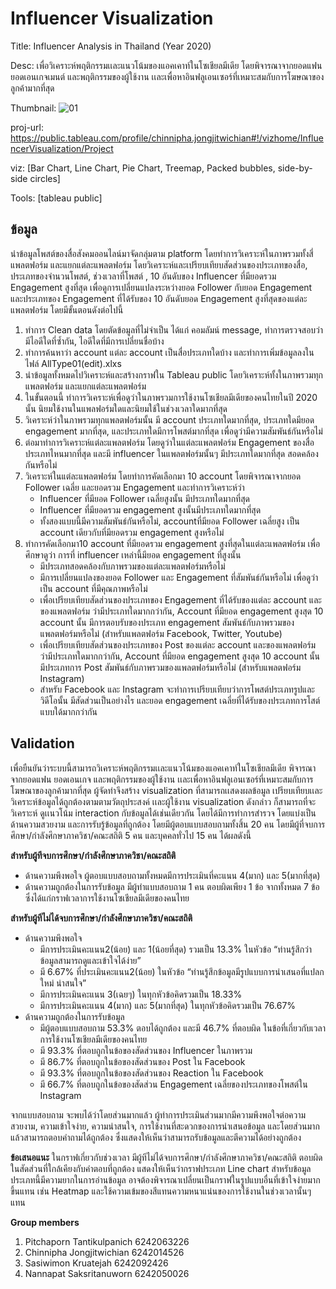 # Influencer Visualization
Title: Influencer Analysis in Thailand (Year 2020)

Desc: เพื่อวิเคราะห์พฤติกรรมเเละแนวโน้มของแอคเคาท์ในโซเชียลมีเดีย โดยพิจารณาจากยอดแฟน ยอดเอนเกจเมนต์ และพฤติกรรมของผู้ใช้งาน เเละเพื่อหาอินฟลูเอนเซอร์ที่เหมาะสมกับการโฆษณาของลูกค้ามากที่สุด

Thumbnail: ![01](https://user-images.githubusercontent.com/83717717/117168629-87fb0d00-adf2-11eb-9619-02cba710d326.png)

proj-url: https://public.tableau.com/profile/chinnipha.jongjitwichian#!/vizhome/InfluencerVisualization/Project

viz: [Bar Chart, Line Chart, Pie Chart, Treemap, Packed bubbles, side-by-side circles]

Tools: [tableau public]

## ข้อมูล
นําข้อมูลโพสต์ของสื่อสังคมออนไลน์มาจัดกลุ่มตาม platform โดยทำการวิเคราะห์ในภาพรวมทั้งสี่แพลตฟอร์ม และแยกแต่ละแพลตฟอร์ม โดยวิเคราะห์และเปรียบเทียบสัดส่วนของประเภทของสื่อ, ประเภทของจำนวนโพสต์, ช่วงเวลาที่โพสต์ , 10 อันดับของ Influencer ที่มียอดรวม Engagement สูงที่สุด เพื่อดูการเปลี่ยนแปลงระหว่างยอด Follower กับยอด Engagement และประเภทของ Engagement ที่ได้รับของ 10 อันดับยอด Engagement สูงที่สุดของแต่ละแพลตฟอร์ม 
โดยมีขั้นตอนดังต่อไปนี้
1.	ทำการ Clean data โดยตัดข้อมูลที่ไม่จำเป็น ได้แก่ คอมลัมน์ message, ทำการตรวจสอบว่ามีไอดีใดที่ซ้ำกัน, ไอดีใดที่มีการเปลี่ยนชื่อบ้าง
2.	ทำการค้นหาว่า account แต่ละ account เป็นสื่อประเภทใดบ้าง และทำการเพิ่มข้อมูลลงในไฟล์ AllType01(edit).xlxs 
3.	นำข้อมูลทั้งหมดไปวิเคราะห์และสร้างกราฟใน Tableau public โดยวิเคราะห์ทั้งในภาพรวมทุกแพลตฟอร์ม และแยกแต่ละแพลตฟอร์ม
4.	ในขั้นตอนนี้ ทำการวิเคราะห์เพื่อดูว่าในภาพรวมการใช้งานโซเชียลมีเดียของคนไทยในปี 2020 นั้น นิยมใช้งานในแพลฟอร์มใดและนิยมใช้ในช่วงเวลาใดมากที่สุด 
5.	วิเคราะห์ว่าในภาพรวมทุกแพลตฟอร์มนั้น มี account ประเภทใดมากที่สุด, ประเภทใดมียอด engagement มากที่สุด, และประเภทใดมีการโพสต์มากที่สุด เพื่อดูว่ามีความสัมพันธ์กันหรือไม่
6.	ต่อมาทำการวิเคราะห์แต่ละแพลตฟอร์ม โดยดูว่าในแต่ละแพลตฟอร์ม Engagement ของสื่อประเภทไหนมากที่สุด และมี influencer ในแพลตฟอร์มนั้นๆ มีประเภทใดมากที่สุด สอดคล้องกันหรือไม่
7.	วิเคราะห์ในแต่ละแพลตฟอร์ม โดยทำการคัดเลือกมา 10 account โดยพิจารณาจากยอด Follower เฉลี่ย และยอดรวม Engagement และทำการวิเคราะห์ว่า
	-	Influencer ที่มียอด Follower เฉลี่ยสูงนั้น มีประเภทใดมากที่สุด 
	-	Influencer ที่มียอดรวม engagement สูงนั้นมีประเภทใดมากที่สุด 
	-	ทั้งสองแบบนี้มีความสัมพันธ์กันหรือไม่, accountที่มียอด Follower เฉลี่ยสูง เป็น account เดียวกับที่มียอดรวม engagement สูงหรือไม่
8.	ทำการคัดเลือกมา10 account ที่มียอดรวม engagement สูงที่สุดในแต่ละแพลตฟอร์ม เพื่อศึกษาดูว่า การที่ influencer เหล่านี้มียอด engagement ที่สูงนั้น 
	-	มีประเภทสอดคล้องกับภาพรวมของแต่ละแพลตฟอร์มหรือไม่
	-	มีการเปลี่ยนแปลงของยอด Follower และ Engagement ที่สัมพันธ์กันหรือไม่ เพื่อดูว่าเป็น account ที่มีคุณภาพหรือไม่
	-	เพื่อเปรียบเทียบสัดส่วนของประเภทของ Engagement ที่ได้รับของแต่ละ account และของแพลตฟอร์ม ว่ามีประเภทใดมากกว่ากัน, Account ที่มียอด engagement สูงสุด 10 account นั้น มีการตอบรับของประเภท engagement สัมพันธ์กับภาพรวมของแพลตฟอร์มหรือไม่ (สำหรับแพลตฟอร์ม Facebook, Twitter, Youtube)
	-	เพื่อเปรียบเทียบสัดส่วนของประเภทของ Post ของแต่ละ account และของแพลตฟอร์ม ว่ามีประเภทใดมากกว่ากัน, Account ที่มียอด engagement สูงสุด 10 account นั้น มีประเภทการ Post สัมพันธ์กับภาพรวมของแพลตฟอร์มหรือไม่ (สำหรับแพลตฟอร์ม Instagram)
	-	สำหรับ Facebook และ Instagram  จะทำการเปรียบเทียบว่าการโพสต์ประเภทรูปและวิดีโอนั้น มีสัดส่วนเป็นอย่างไร และยอด engagement เฉลี่ยที่ได้รับของประเภทการโสต์แบบใด้มากกว่ากัน

## Validation
เพื่อยืนยันว่าระบบนี้สามารถวิเคราะห์พฤติกรรมเเละแนวโน้มของแอคเคาท์ในโซเชียลมีเดีย พิจารณาจากยอดแฟน ยอดเอนเกจ และพฤติกรรมของผู้ใช้งาน เเละเพื่อหาอินฟลูเอนเซอร์ที่เหมาะสมกับการโฆษณาของลูกค้ามากที่สุด ผู้จัดทําจึงสร้าง visualization ที่สามารถเเสดงผลข้อมูล เปรียบเทียบเเละวิเคราะห์ข้อมูลได้ถูกต้องตามตามวัตถุประสงค์ เเละผู้ใช้งาน visualization ดังกล่าว ก็สามารถที่จะวิเคราะห์ ดูเเนวโน้ม interaction กับข้อมูลได้เช่นเดียวกัน
โดยได้มีการทำการสำรวจ โดยแบ่งเป็นด้านความสวยงาม และการรับรู้ข้อมูลที่ถูกต้อง โดยมีผู้ตอบแบบสอบถามทั้งสิ้น 20 คน 
โดยมีผู้ที่จบการศึกษา/กำลังศึกษาภาควิชา/คณะสถิติ 5 คน และบุคคลทั่วไป 15 คน ได้ผลดังนี้

**สำหรับผู้ทีจบการศึกษา/กำลังศึกษาภาควิชา/คณะสถิติ**
-	ด้านความพึงพอใจ ผู้ตอบแบบสอบถามทั้งหมดมีการประเมินที่คะแนน 4(มาก) และ 5(มากที่สุด)
-	ด้านความถูกต้องในการรับข้อมูล มีผู้ทำแบบสอบถาม 1 คน ตอบผิดเพียง 1 ข้อ จากทั้งหมด 7 ข้อ ซึ่งได้แก่กราฟเวลาการใช้งานโซเชียลมีเดียของคนไทย

**สำหรับผู้ทีไม่ได้จบการศึกษา/กำลังศึกษาภาควิชา/คณะสถิติ**
- ด้านความพึงพอใจ
	-	มีการประเมินคะแนน2(น้อย) และ 1(น้อยที่สุด) รวมเป็น 13.3% ในหัวข้อ “ท่านรู้สึกว่าข้อมูลสามารถดูและเข้าใจได้ง่าย”
	-	มี 6.67% ที่ประเมินคะแนน2(น้อย) ในหัวข้อ “ท่านรู้สึกข้อมูลมีรูปแบบการนำเสนอที่แปลกใหม่ น่าสนใจ”
	-	มีการประเมินคะแนน 3(เฉยๆ) ในทุกหัวข้อคิดรวมเป็น 18.33% 
	-	มีการประเมินคะแนน 4(มาก) และ 5(มากที่สุด) ในทุกหัวข้อคิดรวมเป็น 76.67%
- ด้านความถูกต้องในการรับข้อมูล 
	-	มีผู้ตอบแบบสอบถาม 53.3% ตอบได้ถูกต้อง และมี 46.7% ที่ตอบผิด ในข้อที่เกี่ยวกับเวลาการใช้งานโซเชียลมีเดียของคนไทย
	-	มี 93.3% ที่ตอบถูกในข้อของสัดส่วนของ Influencer ในภาพรวม
	-	มี 86.7% ที่ตอบถูกในข้อของสัดส่วนของ Post ใน Facebook
	-	มี 93.3% ที่ตอบถูกในข้อของสัดส่วนของ Reaction ใน Facebook
	-	มี 66.7% ที่ตอบถูกในข้อของสัดส่วน Engagement เฉลี่ยของประเภทของโพสต์ใน Instagram

จากแบบสอบถาม จะพบได้ว่าโดยส่วนมากแล้ว ผู้ทำการประเมินส่วนมากมีความพึงพอใจต่อความสวยงาม, ความเข้าใจง่าย, ความน่าสนใจ, การใช้งานที่สะดวกของการนำเสนอข้อมูล 
และโดยส่วนมากแล้วสามารถตอบคำถามได้ถูกต้อง ซึ่งแสดงให้เห็นว่าสามารถรับข้อมูลและตีความได้อย่างถูกต้อง

**ข้อเสนอแนะ**
ในกราฟเกี่ยวกับช่วงเวลา มีผู้ทีไม่ได้จบการศึกษา/กำลังศึกษาภาควิชา/คณะสถิติ ตอบผิดในสัดส่วนที่ใกล้เคียงกับคำตอบที่ถูกต้อง แสดงให้เห็นว่ากราฟประเภท Line chart สำหรับข้อมูลประเภทนี้มีความยากในการอ่านข้อมูล อาจต้องพิจารณาเปลี่ยนเป็นกราฟในรูปแบบอื่นที่เข้าใจง่ายมากขึ้นแทน เช่น Heatmap และใช้ความเข้มของสีแทนความหนาแน่นของการใช้งานในช่วงเวลานั้นๆแทน


**Group members**
1. Pitchaporn 	Tantikulpanich 	6242063226
2. Chinnipha 	Jongjitwichian 		6242014526
3. Sasiwimon 	Kruatejah       		6242092426
4. Nannapat 	Saksritanuworn 	6242050026
